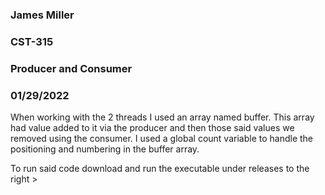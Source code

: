 ### James Miller
### CST-315
### Producer and Consumer
### 01/29/2022

When working with the 2 threads I used an array named buffer. This array had value added to it via the producer and then those said values we removed using the consumer. I used a global count variable to handle the positioning and numbering in the buffer array.

To run said code download and run the executable under releases to the right >
